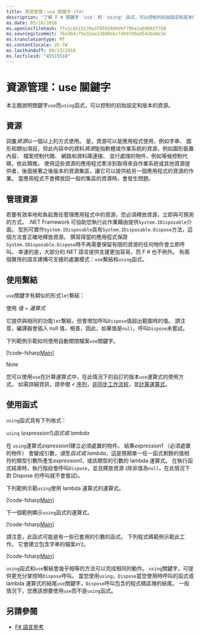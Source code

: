 ```yaml
---
title: 資源管理：use 關鍵字 (F#)
description: "了解 F # 關鍵字 'use' 和 'using' 函式，可以控制的初始設定和版本的資源。"
ms.date: 05/16/2016
ms.openlocfilehash: ffa1cb515139a3705920d9d9f79be1a69602f7d8
ms.sourcegitcommit: 76a304c79a32aa13889ebcf4b9789a4542b48e3e
ms.translationtype: MT
ms.contentlocale: zh-TW
ms.lasthandoff: 09/13/2018
ms.locfileid: "45515518"
---
```

# <a name="resource-management-the-use-keyword"></a>資源管理：use 關鍵字

本主題說明關鍵字`use`而`using`函式，可以控制的初始設定和版本的資源。

## <a name="resources"></a>資源

詞彙*資源*以一個以上的方式使用。 是，資源可以是應用程式使用，例如字串、 圖形和類似項目，但此內容中的資料*資源*是指軟體或作業系統的資源，例如圖形裝置內容、 檔案控制代碼、 網路和資料庫連接、 並行處理的物件，例如等候控制代碼，依此類推。 使用這些資源的應用程式牽涉到取得來自作業系統或其他資源提供者，後面接著之後版本的資源集區，讓它可以提供給另一個應用程式的資源的作業。 當應用程式不會釋放回一般的集區的資源時，會發生問題。

## <a name="managing-resources"></a>管理資源

若要有效率地和負起責任管理應用程式中的資源，您必須釋放資源，立即與可預測的方式。 .NET Framework 可協助您執行此作業藉由提供`System.IDisposable`介面。 型別可實作`System.IDisposable`具有`System.IDisposable.Dispose`方法，這個方法會正確地釋放資源。 撰寫得當的應用程式保證`System.IDisposable.Dispose`時不再需要保留有限的資源的任何物件會立即呼叫。 幸運的是，大部分的.NET 語言提供支援更加容易，而 F # 也不例外。 有兩個實用的語言建構可支援的處置模式：`use`繫結和`using`函式。

## <a name="use-binding"></a>使用繫結

`use`關鍵字有類似的形式`let`繫結：

使用 *值* = *運算式*

它提供與相同的功能`let`繫結，但會增加呼叫`Dispose`值超出範圍時的值。 請注意，編譯器會插入 null 值，檢查，因此，如果值是`null`，呼叫`Dispose`未嘗試。

下列範例示範如何使用自動關閉檔案`use`關鍵字。

[!code-fsharp[Main](../../../samples/snippets/fsharp/lang-ref-2/snippet6301.fs)]

>[!NOTE]
您可以使用`use`在計算運算式中，在此情況下的自訂的版本`use`運算式的使用方式。 如需詳細資訊，請參閱 <<c0> [ 序列](sequences.md)，[非同步工作流程](asynchronous-workflows.md)，並[計算運算式](computation-expressions.md)。

## <a name="using-function"></a>使用函式

`using`函式具有下列格式：

`using` (*expression1*)*函式或 lambda*

在 `using`運算式*expression1*建立必須處置的物件。 結果*expression1* （必須處置的物件） 會變成引數，*值*至*函式或 lambda*，這是預期單一任一函式剩餘的值相符的類型引數所產生*expression1*，或該類型的引數的 lambda 運算式。 在執行函式結束時，執行階段會呼叫`Dispose`，並且釋放資源 (除非值為`null`，在此情況下對 Dispose 的呼叫就不會嘗試)。

下列範例示範`using`使用 lambda 運算式的運算式。

[!code-fsharp[Main](../../../samples/snippets/fsharp/lang-ref-2/snippet6302.fs)]

下一個範例顯示`using`函式的運算式。

[!code-fsharp[Main](../../../samples/snippets/fsharp/lang-ref-2/snippet6303.fs)]

請注意，此函式可能是有一些已套用的引數的函式。 下列程式碼範例示範此工作。 它會建立包含字串的檔案`XYZ`。

[!code-fsharp[Main](../../../samples/snippets/fsharp/lang-ref-2/snippet6304.fs)]

`using`函式和`use`繫結會幾乎相等的方法可以完成相同的動作。 `using`關鍵字，可提供更充分掌控時`Dispose`呼叫。 當您使用`using`，`Dispose`當您使用時呼叫的函式或 lambda 運算式的結尾`use`關鍵字，`Dispose`呼叫包含的程式碼區塊的結尾。 一般情況下，您應該想要使用`use`而不是`using`函式。

## <a name="see-also"></a>另請參閱

- [F# 語言參考](index.md)

